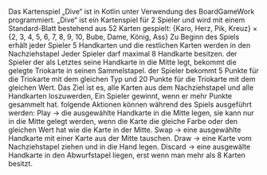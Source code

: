 Das Kartenspiel „Dive“ ist in Kotlin unter Verwendung des BoardGameWork programmiert.
„Dive“ ist ein Kartenspiel für 2 Spieler und wird mit einem Standard-Blatt bestehend aus 52 Karten gespielt:
{Karo, Herz, Pik, Kreuz} × {2, 3, 4, 5, 6, 7, 8, 9, 10, Bube, Dame, König, Ass}
Zu Beginn des Spiels erhält jeder Spieler 5 Handkarten und die restlichen Karten werden in den Nachziehstapel
Jeder Spieler darf maximal 8 Handkarte besitzen.
der Spieler der als Letztes seine Handkarte in die Mitte legt, bekommt die gelegte Triokarte in seinen Sammelstapel.
der Spieler bekommt 5 Punkte für die Triokarte mit dem gleichen Typ und 20 Punkte für die Triokarte mit dem gleichen Wert.
Das Ziel ist es, alle Karten aus dem Nachziehstapel und alle Handkarten loszuwerden, Ein Spieler gewinnt, wenn er mehr Punkte gesammelt hat.
folgende Aktionen können während des Spiels ausgeführt werden:
Play -> die ausgewählte Handkarte in die Mitte legen, sie kann nur in die Mitte gelegt werden, wenn die Karte die gleiche Farbe oder den gleichen Wert hat wie die Karte in der Mitte.
Swap -> eine ausgewählte Handkarte mit einer Karte aus der Mitte tauschen.
Draw -> eine Karte vom Nachziehstapel ziehen und in die Hand legen.
Discard -> eine ausgewälte Handkarte in den Abwurfstapel liegen, erst wenn man mehr als 8 Karten besitzt.
